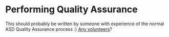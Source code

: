 # Performing Quality Assurance

This should probably be written by someone with experience of the normal ASD Quality Assurance process :)  [Any volunteers](version_control_pattern.md)?
